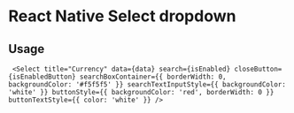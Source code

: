 # React Native Select dropdown 


## Usage

 ` <Select title="Currency"
        data={data}
        search={isEnabled}
        closeButton={isEnabledButton}
        searchBoxContainer={{ borderWidth: 0, backgroundColor: '#f5f5f5' }}
        searchTextInputStyle={{ backgroundColor: 'white' }}
        buttonStyle={{ backgroundColor: 'red', borderWidth: 0 }}
        buttonTextStyle={{ color: 'white' }}
    />`